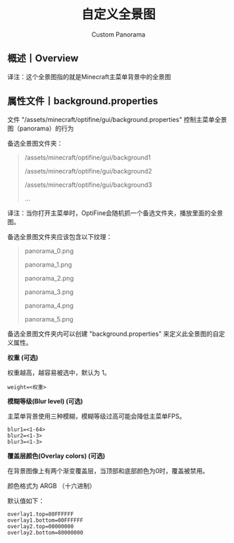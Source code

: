 <center><h1>自定义全景图</h1><p>Custom Panorama</p></center>

## 概述丨Overview

译注：这个全景图指的就是Minecraft主菜单背景中的全景图



## 属性文件丨background.properties

文件 "/assets/minecraft/optifine/gui/background.properties" 控制主菜单全景图（panorama）的行为

备选全景图文件夹：

> /assets/minecraft/optifine/gui/background1
>
> /assets/minecraft/optifine/gui/background2
>
> /assets/minecraft/optifine/gui/background3
>
> ...

译注：当你打开主菜单时，OptiFine会随机抓一个备选文件夹，播放里面的全景图。

备选全景图文件夹应该包含以下纹理：

> panorama_0.png
>
> panorama_1.png
>
> panorama_2.png
>
> panorama_3.png
>
> panorama_4.png
>
> panorama_5.png

备选全景图文件夹内可以创建 "background.properties" 来定义此全景图的自定义属性。

**权重 (可选)**

权重越高，越容易被选中，默认为 1。

```properties
weight=<权重> 
```



**模糊等级(Blur level) (可选)**

主菜单背景使用三种模糊，模糊等级过高可能会降低主菜单FPS。

```properties
blur1=<1-64>
blur2=<1-3>
blur3=<1-3>
```



**覆盖层颜色(Overlay colors) (可选)**

在背景图像上有两个渐变覆盖层，当顶部和底部颜色为0时，覆盖被禁用。

颜色格式为 ARGB （十六进制）

默认值如下：

```properties
overlay1.top=80FFFFFF
overlay1.bottom=00FFFFFF
overlay2.top=00000000
overlay2.bottom=80000000
```

